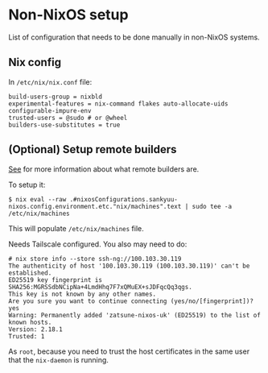# Non-NixOS setup

List of configuration that needs to be done manually in non-NixOS systems.

## Nix config

In `/etc/nix/nix.conf` file:

```
build-users-group = nixbld
experimental-features = nix-command flakes auto-allocate-uids configurable-impure-env
trusted-users = @sudo # or @wheel
builders-use-substitutes = true
```

## (Optional) Setup remote builders

[See](https://nixos.org/manual/nix/stable/advanced-topics/distributed-builds.html)
for more information about what remote builders are.

To setup it:

```console
$ nix eval --raw .#nixosConfigurations.sankyuu-nixos.config.environment.etc."nix/machines".text | sudo tee -a /etc/nix/machines
```

This will populate `/etc/nix/machines` file.

Needs Tailscale configured. You also may need to do:

```console
# nix store info --store ssh-ng://100.103.30.119
The authenticity of host '100.103.30.119 (100.103.30.119)' can't be established.
ED25519 key fingerprint is SHA256:MGRSSdbNCipNa+4LmdHhq7F7xQMuEX+sJDFqcQq3qgs.
This key is not known by any other names.
Are you sure you want to continue connecting (yes/no/[fingerprint])? yes
Warning: Permanently added 'zatsune-nixos-uk' (ED25519) to the list of known hosts.
Version: 2.18.1
Trusted: 1
```

As `root`, because you need to trust the host certificates in the same user
that the `nix-daemon` is running.
